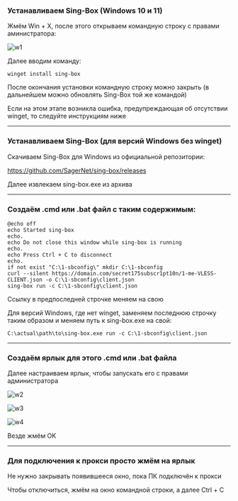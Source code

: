 ### Устанавливаем Sing-Box (Windows 10 и 11)

Жмём Win + X, после этого открываем командную строку с правами аминистратора:

![w1](https://github.com/user-attachments/assets/ebffb58e-9251-4ec5-94a7-8b5416b0ced2)

Далее вводим команду:

```
winget install sing-box
```

После окончания установки командную строку можно закрыть (в дальнейшем можно обновлять Sing-Box той же командой)

Если на этом этапе возникла ошибка, предупреждающая об отсутствии winget, то следуйте инструкциям ниже

-----

### Устанавливаем Sing-Box (для версий Windows без winget)

Скачиваем Sing-Box для Windows из официальной репозитории:

https://github.com/SagerNet/sing-box/releases

Далее извлекаем sing-box.exe из архива

-----

### Создаём .cmd или .bat файл с таким содержимым:

```
@echo off
echo Started sing-box
echo.
echo Do not close this window while sing-box is running
echo.
echo Press Ctrl + C to disconnect
echo.
if not exist "C:\1-sbconfig\" mkdir C:\1-sbconfig
curl --silent https://domain.com/secret175subscr1pt10n/1-me-VLESS-CLIENT.json -o C:\1-sbconfig\client.json
sing-box run -c C:\1-sbconfig\client.json
```

Ссылку в предпоследней строчке меняем на свою

Для версий Windows, где нет winget, заменяем последнюю строчку таким образом и меняем путь к sing-box.exe на свой:

```
C:\actual\path\to\sing-box.exe run -c C:\1-sbconfig\client.json
```

-----

### Создаём ярлык для этого .cmd или .bat файла

Далее настраиваем ярлык, чтобы запускать его с правами администратора

![w2](https://github.com/user-attachments/assets/22d79731-f46d-4d1a-868c-36b45a9e4d36)

![w3](https://github.com/user-attachments/assets/bce8b230-f0f4-4f99-9bf4-609e74290897)

![w4](https://github.com/user-attachments/assets/d35d5648-e593-4ab5-9afb-f8e8a2201f41)

Везде жмём OK

-----

### Для подключения к прокси просто жмём на ярлык

Не нужно закрывать появившееся окно, пока ПК подключён к прокси

Чтобы отключиться, жмём на окно командной строки, а далее Ctrl + C
